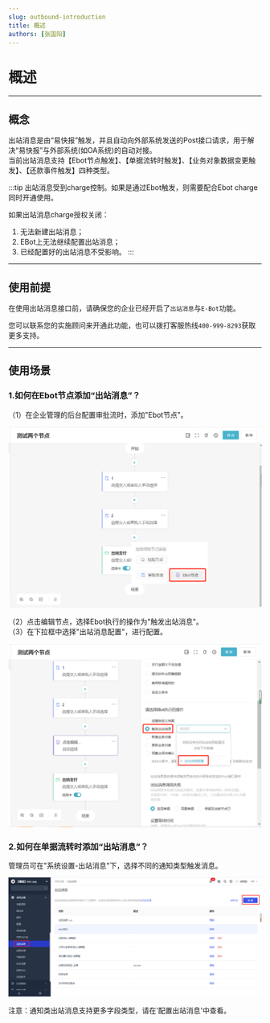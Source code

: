 ```yaml
---
slug: outbound-introduction
title: 概述
authors: [张国阳]
---
```


# 概述

---
## 概念
出站消息是由“易快报”触发，并且自动向外部系统发送的Post接口请求，用于解决“易快报”与外部系统(如OA系统)的自动对接。<br/>
当前出站消息支持【Ebot节点触发】、【单据流转时触发】、【业务对象数据变更触发】、【还款事件触发】四种类型。

:::tip
出站消息受到charge控制。如果是通过Ebot触发，则需要配合Ebot charge同时开通使用。

如果出站消息charge授权关闭：
1. 无法新建出站消息；
2. EBot上无法继续配置出站消息；
3. 已经配置好的出站消息不受影响。
:::

---
## 使用前提
在使用出站消息接口前，请确保您的企业已经开启了`出站消息`与`E-Bot`功能。

您可以联系您的实施顾问来开通此功能，也可以拨打客服热线`400-999-8293`获取更多支持。

---
## 使用场景
### 1.如何在Ebot节点添加“出站消息”？

（1）在企业管理的后台配置审批流时，添加"Ebot节点"。

![image](images/addEbot.png)

（2）点击编辑节点，选择Ebot执行的操作为"触发出站消息"。<br/>
（3）在下拉框中选择"出站消息配置"，进行配置。

![image](images/ebotConfig.png)

### 2.如何在单据流转时添加“出站消息”？

管理员可在"系统设置-出站消息"下，选择不同的通知类型触发消息。

![image](images/createOutbound.png)

注意：通知类出站消息支持更多字段类型，请在'配置出站消息'中查看。




